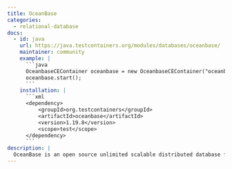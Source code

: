 ```yaml
---
title: OceanBase
categories:
  - relational-database
docs:
  - id: java
    url: https://java.testcontainers.org/modules/databases/oceanbase/
    maintainer: community
    example: |
      ```java
      OceanbaseCEContainer oceanbase = new OceanbaseCEContainer("oceanbase/oceanbase-ce:4.2.2");
      oceanbase.start();
      ```
    installation: |
      ```xml
      <dependency>
          <groupId>org.testcontainers</groupId>
          <artifactId>oceanbase</artifactId>
          <version>1.19.8</version>
          <scope>test</scope>
      </dependency>
      ```
description: |
  OceanBase is an open source unlimited scalable distributed database for data-intensive transactional and real-time operational analytics workloads, with ultra-fast performance that has once achieved world records in the TPC-C benchmark test.
---
```

